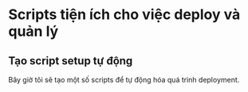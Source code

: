 # Scripts tiện ích cho việc deploy và quản lý

## Tạo script setup tự động

Bây giờ tôi sẽ tạo một số scripts để tự động hóa quá trình deployment.
